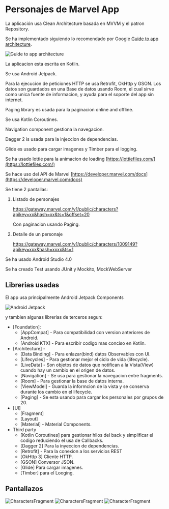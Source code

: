 Personajes de Marvel App
=========================

La aplicación usa Clean Architecture basada en MVVM y el patron Repository. 

Se ha implementado siguiendo lo recomendado por Google [Guide to app architecture](https://developer.android.com/jetpack/docs/guide).

![Guide to app architecture](screenshots/guide-to-app-architecture.png "Guide to app architecture")

La aplicacion esta escrita en Kotlin.

Se usa Android Jetpack.

Para la ejecucion de peticiones HTTP se usa Retrofit, OkHttp y GSON. Los datos son guardados en una Base de datos usando Room,
el cual sirve como unica fuente de informacion, y ayuda para el soporte del app sin internet.

Paging library es usada para la paginacion online and offline.

Se usa Kotlin Coroutines.

Navigation component gestiona la navegacion.

Dagger 2 is usada para la injeccion de dependencias.

Glide es usado para cargar imagenes y Timber para el logging.

Se ha usado lottie para la animacion de loading [https://lottiefiles.com/](https://lottiefiles.com/)

Se hace uso del API de Marvel [https://developer.marvel.com/docs](https://developer.marvel.com/docs)

Se tiene 2 pantallas: 

 1. Listado de personajes 
    
    https://gateway.marvel.com/v1/public/characters?apikey=xx&hash=xx&ts=1&offset=20
    
    Con paginacion usando Paging.
    
 2. Detalle de un personaje 
 
    https://gateway.marvel.com/v1/public/characters/1009149?apikey=xxx&hash=xxxx&ts=1


Se ha usado Android Studio 4.0

Se ha creado Test usando JUnit y Mockito, MockWebServer

Librerias usadas
--------------
El app usa principalmente Android Jetpack Components

![Android Jetpack](screenshots/jetpack_donut.png "Android Jetpack Components")

y tambien algunas librerias de terceros segun:

* [Foundation]:
  * [AppCompat] - Para compatibilidad con version anteriores de Android.
  * [Android KTX] - Para escribir codigo mas conciso en Kotlin.
* [Architecture] - 
  * [Data Binding] - Para enlazar(bind) datos Observables con UI.
  * [Lifecycles] - Para gestionar mejor el ciclo de vida (lifecycle).
  * [LiveData] - Son objetos de datos que notifican a la Vista(View) cuando hay un cambio en el origen de datos.
  * [Navigation] - Se usa para gestionar la navegacion entre fragments.
  * [Room] - Para gestionar la base de datos interna.
  * [ViewModel] - Guarda la informcion de la vista y se conserva durante los cambio en el lifecycle.
  * [Paging] - Se esta usando para cargar los personales por grupos de 20.
* [UI]
  * [Fragment]
  * [Layout]
  * [Material] - Material Components.
* Third party
  * [Kotlin Coroutines] para gestionar hilos del back y simplificar el codigo reduciendo el usa de Callbacks.
  * [Dagger 2] Para la inyeccion de dependencias.
  * [Retrofit] - Para la conexion a los servicios REST
  * [OkHttp 3] Cliente HTTP.
  * [GSON] Conversor JSON.
  * [Glide] Para cargar imagenes.
  * [Timber] para el Looging.


Pantallazos
-----------

![CharactersFragment](screenshots/Screenshot_1601329836.png "Personajes en Lista")
![CharactersFragment](screenshots/Screenshot_1601329840.png "Personajes en Grilla")
![CharacterFragment](screenshots/Screenshot_1601325150.png "Detalle del personaje")


